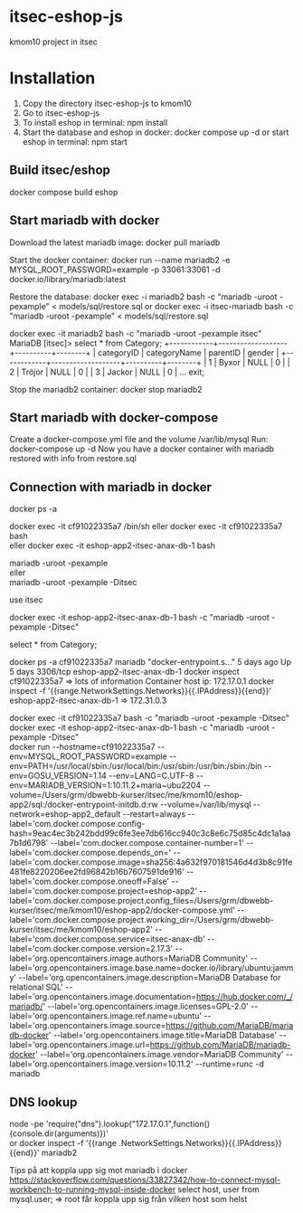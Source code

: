 # itsec-eshop-js

kmom10 project in itsec

# Installation

1. Copy the directory itsec-eshop-js to kmom10
2. Go to itsec-eshop-js
3. To install eshop in terminal:
npm install  
4. Start the database and eshop in docker:
docker compose up -d
or
start eshop in terminal:
npm start

## Build itsec/eshop

docker compose build eshop  

## Start mariadb with docker

Download the latest mariadb image:
docker pull mariadb

Start the docker container:
docker run --name mariadb2 -e MYSQL_ROOT_PASSWORD=example -p 33061:33061 -d docker.io/library/mariadb:latest

Restore the database:
docker exec -i mariadb2 bash -c "mariadb -uroot -pexample" < models/sql/restore.sql
or
docker exec -i itsec-mariadb bash -c "mariadb -uroot -pexample" < models/sql/restore.sql

docker exec -it mariadb2 bash -c "mariadb -uroot -pexample itsec"
MariaDB [itsec]> select * from Category;
+------------+-------------------+----------+--------+
| categoryID | categoryName      | parentID | gender |
+------------+-------------------+----------+--------+
|          1 | Byxor             |     NULL |      0 |
|          2 | Tröjor            |     NULL |      0 |
|          3 | Jackor            |     NULL |      0 |
...
exit;

Stop the mariadb2 container:
docker stop mariadb2

## Start mariadb with docker-compose

Create a docker-compose.yml file and the volume /var/lib/mysql
Run:
docker-compose up -d
Now you have a docker container with mariadb restored with info from restore.sql

## Connection with mariadb in docker

docker ps -a

docker exec -it cf91022335a7 /bin/sh
eller
docker exec -it cf91022335a7 bash  
eller
docker exec -it eshop-app2-itsec-anax-db-1 bash

mariadb -uroot -pexample  
eller  
mariadb -uroot -pexample -Ditsec

use itsec

docker exec -it eshop-app2-itsec-anax-db-1 bash -c "mariadb -uroot -pexample -Ditsec"

select * from Category;

docker ps -a
cf91022335a7   mariadb                 "docker-entrypoint.s…"   5 days ago   Up 5 days   3306/tcp                 eshop-app2-itsec-anax-db-1
docker inspect cf91022335a7
=> lots of information
Container host ip: 172.17.0.1
docker inspect -f '{{range.NetworkSettings.Networks}}{{.IPAddress}}{{end}}' eshop-app2-itsec-anax-db-1
=> 172.31.0.3

docker exec -it cf91022335a7 bash -c "mariadb -uroot -pexample -Ditsec"
docker exec -it eshop-app2-itsec-anax-db-1 bash -c "mariadb -uroot -pexample -Ditsec"  
docker run --hostname=cf91022335a7 --env=MYSQL_ROOT_PASSWORD=example --env=PATH=/usr/local/sbin:/usr/local/bin:/usr/sbin:/usr/bin:/sbin:/bin --env=GOSU_VERSION=1.14 --env=LANG=C.UTF-8 --env=MARIADB_VERSION=1:10.11.2+maria~ubu2204 --volume=/Users/grm/dbwebb-kurser/itsec/me/kmom10/eshop-app2/sql:/docker-entrypoint-initdb.d:rw --volume=/var/lib/mysql --network=eshop-app2_default --restart=always --label='com.docker.compose.config-hash=9eac4ec3b242bdd99c6fe3ee7db616cc940c3c8e6c75d85c4dc1a1aa7b1d6798' --label='com.docker.compose.container-number=1' --label='com.docker.compose.depends_on=' --label='com.docker.compose.image=sha256:4a632f970181546d4d3b8c91fe481fe8220206ee2fd96842b16b7607591de916' --label='com.docker.compose.oneoff=False' --label='com.docker.compose.project=eshop-app2' --label='com.docker.compose.project.config_files=/Users/grm/dbwebb-kurser/itsec/me/kmom10/eshop-app2/docker-compose.yml' --label='com.docker.compose.project.working_dir=/Users/grm/dbwebb-kurser/itsec/me/kmom10/eshop-app2' --label='com.docker.compose.service=itsec-anax-db' --label='com.docker.compose.version=2.17.3' --label='org.opencontainers.image.authors=MariaDB Community' --label='org.opencontainers.image.base.name=docker.io/library/ubuntu:jammy' --label='org.opencontainers.image.description=MariaDB Database for relational SQL' --label='org.opencontainers.image.documentation=https://hub.docker.com/_/mariadb/' --label='org.opencontainers.image.licenses=GPL-2.0' --label='org.opencontainers.image.ref.name=ubuntu' --label='org.opencontainers.image.source=https://github.com/MariaDB/mariadb-docker' --label='org.opencontainers.image.title=MariaDB Database' --label='org.opencontainers.image.url=https://github.com/MariaDB/mariadb-docker' --label='org.opencontainers.image.vendor=MariaDB Community' --label='org.opencontainers.image.version=10.11.2' --runtime=runc -d mariadb

## DNS lookup

node -pe 'require("dns").lookup("172.17.0.1",function(){console.dir(arguments)})'  
or
docker inspect -f '{{range .NetworkSettings.Networks}}{{.IPAddress}}{{end}}' mariadb2

Tips på att koppla upp sig mot mariadb i docker
https://stackoverflow.com/questions/33827342/how-to-connect-mysql-workbench-to-running-mysql-inside-docker
select host, user from mysql.user;
=> root får koppla upp sig från vilken host som helst
